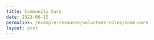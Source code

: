 ```yaml
---
title: Community Care
date: 2021-06-15
permalink: /example-resource/volunteer-roles/comm-care
layout: post
---
```

